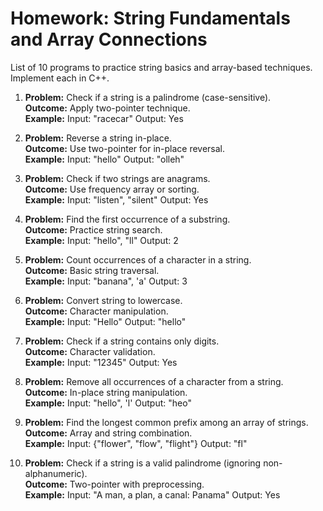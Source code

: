 # Homework: String Fundamentals and Array Connections

List of 10 programs to practice string basics and array-based techniques. Implement each in C++.

1. **Problem:** Check if a string is a palindrome (case-sensitive).  
   **Outcome:** Apply two-pointer technique.  
   **Example:** Input: "racecar" Output: Yes

2. **Problem:** Reverse a string in-place.  
   **Outcome:** Use two-pointer for in-place reversal.  
   **Example:** Input: "hello" Output: "olleh"

3. **Problem:** Check if two strings are anagrams.  
   **Outcome:** Use frequency array or sorting.  
   **Example:** Input: "listen", "silent" Output: Yes

4. **Problem:** Find the first occurrence of a substring.  
   **Outcome:** Practice string search.  
   **Example:** Input: "hello", "ll" Output: 2

5. **Problem:** Count occurrences of a character in a string.  
   **Outcome:** Basic string traversal.  
   **Example:** Input: "banana", 'a' Output: 3

6. **Problem:** Convert string to lowercase.  
   **Outcome:** Character manipulation.  
   **Example:** Input: "Hello" Output: "hello"

7. **Problem:** Check if a string contains only digits.  
   **Outcome:** Character validation.  
   **Example:** Input: "12345" Output: Yes

8. **Problem:** Remove all occurrences of a character from a string.  
   **Outcome:** In-place string manipulation.  
   **Example:** Input: "hello", 'l' Output: "heo"

9. **Problem:** Find the longest common prefix among an array of strings.  
   **Outcome:** Array and string combination.  
   **Example:** Input: {"flower", "flow", "flight"} Output: "fl"

10. **Problem:** Check if a string is a valid palindrome (ignoring non-alphanumeric).  
    **Outcome:** Two-pointer with preprocessing.  
    **Example:** Input: "A man, a plan, a canal: Panama" Output: Yes